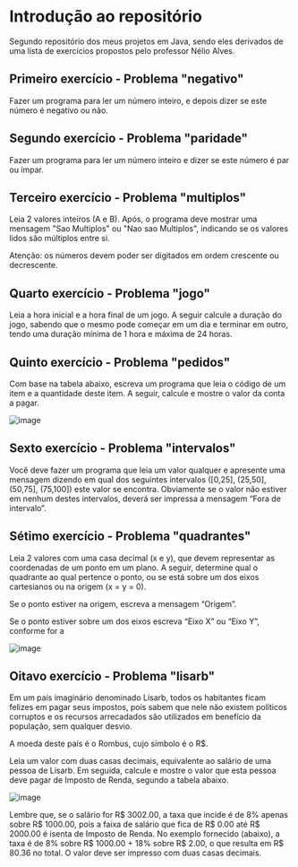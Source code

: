 # Introdução ao repositório

Segundo repositório dos meus projetos em Java, sendo eles derivados de uma lista de exercícios propostos pelo professor Nélio Alves. 

## Primeiro exercício - Problema "negativo"

Fazer um programa para ler um número inteiro, e depois dizer se este número é negativo ou não.

## Segundo exercício - Problema "paridade"

Fazer um programa para ler um número inteiro e dizer se este número é par ou ímpar.

## Terceiro exercício - Problema "multiplos"

Leia 2 valores inteiros (A e B). Após, o programa deve mostrar uma mensagem "Sao Multiplos" ou "Nao sao
Multiplos", indicando se os valores lidos são múltiplos entre si. 

Atenção: os números devem poder ser digitados em
ordem crescente ou decrescente.

## Quarto exercício - Problema "jogo"

Leia a hora inicial e a hora final de um jogo. A seguir calcule a duração do jogo, sabendo que o mesmo pode começar em um dia e terminar em outro, tendo uma duração mínima de 1 hora e máxima de 24 horas.

## Quinto exercício - Problema "pedidos"

Com base na tabela abaixo, escreva um programa que leia o código de um item e a quantidade deste item. A
seguir, calcule e mostre o valor da conta a pagar.

![image](https://github.com/user-attachments/assets/00f46869-3420-4149-b1a0-182d3b631493)

## Sexto exercício - Problema "intervalos"

Você deve fazer um programa que leia um valor qualquer e apresente uma mensagem dizendo em qual dos
seguintes intervalos ([0,25], (25,50], (50,75], (75,100]) este valor se encontra. Obviamente se o valor não estiver em nenhum destes intervalos, deverá ser impressa a mensagem “Fora de intervalo”.

## Sétimo exercício - Problema "quadrantes"

Leia 2 valores com uma casa decimal (x e y), que devem representar as coordenadas de um ponto em um plano. A seguir, determine qual o quadrante ao qual pertence o
ponto, ou se está sobre um dos eixos cartesianos ou na origem (x = y = 0).

Se o ponto estiver na origem, escreva a mensagem “Origem”.

Se o ponto estiver sobre um dos eixos escreva “Eixo X” ou “Eixo Y”, conforme for a

![image](https://github.com/user-attachments/assets/069a4c06-3531-4daa-8a18-0f46313c4418)

## Oitavo exercício - Problema "lisarb"

Em um país imaginário denominado Lisarb, todos os habitantes ficam felizes em pagar seus impostos, pois sabem que nele não existem políticos corruptos e os recursos arrecadados são utilizados em benefício da população, sem qualquer desvio. 

A moeda deste país é o Rombus, cujo símbolo é o R$.

Leia um valor com duas casas decimais, equivalente ao salário de uma pessoa de Lisarb. Em seguida, calcule e
mostre o valor que esta pessoa deve pagar de Imposto de Renda, segundo a tabela abaixo.

![image](https://github.com/user-attachments/assets/a8fae316-4525-42a1-b1f1-fc2761e61bdb)

Lembre que, se o salário for R$ 3002.00, a taxa que incide é de 8% apenas sobre R$ 1000.00, pois a faixa de
salário que fica de R$ 0.00 até R$ 2000.00 é isenta de Imposto de Renda. No exemplo fornecido (abaixo), a taxa é de 8% sobre R$ 1000.00 + 18% sobre R$ 2.00, o que resulta em R$ 80.36 no total. O valor deve ser impresso com duas casas decimais.


